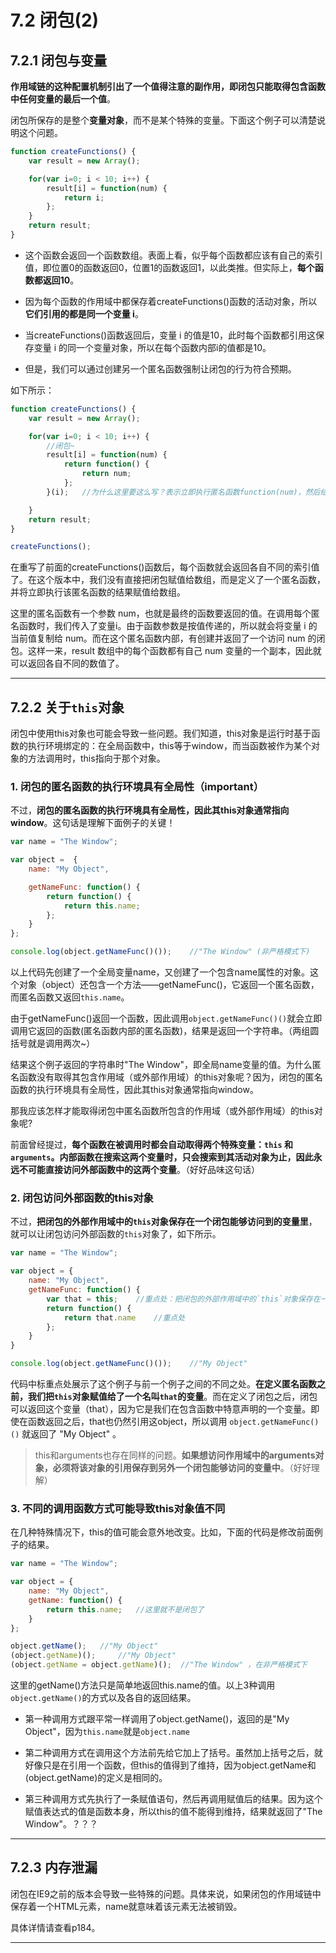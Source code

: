 # 7.2 闭包(2)

## 7.2.1 闭包与变量

**作用域链的这种配置机制引出了一个值得注意的副作用，即闭包只能取得包含函数中任何变量的最后一个值**。

闭包所保存的是整个**变量对象**，而不是某个特殊的变量。下面这个例子可以清楚说明这个问题。
```js
function createFunctions() {
    var result = new Array();

    for(var i=0; i < 10; i++) {
        result[i] = function(num) {
            return i;
        };
    }
    return result;
}
```
- 这个函数会返回一个函数数组。表面上看，似乎每个函数都应该有自己的索引值，即位置0的函数返回0，位置1的函数返回1，以此类推。但实际上，**每个函数都返回10**。

- 因为每个函数的作用域中都保存着createFunctions()函数的活动对象，所以**它们引用的都是同一个变量 i**。

- 当createFunctions()函数返回后，变量 i 的值是10，此时每个函数都引用这保存变量 i 的同一个变量对象，所以在每个函数内部i的值都是10。

- 但是，我们可以通过创建另一个匿名函数强制让闭包的行为符合预期。

如下所示：
```js
function createFunctions() {
    var result = new Array();

    for(var i=0; i < 10; i++) {
        //闭包~
        result[i] = function(num) {
            return function() {
                return num;
            };
        }(i);   //为什么这里要这么写？表示立即执行匿名函数function(num)，然后结果就可以赋给数组result[i]

    }
    return result;
} 

createFunctions();
```

在重写了前面的createFunctions()函数后，每个函数就会返回各自不同的索引值了。在这个版本中，我们没有直接把闭包赋值给数组，而是定义了一个匿名函数，并将立即执行该匿名函数的结果赋值给数组。

这里的匿名函数有一个参数 num，也就是最终的函数要返回的值。在调用每个匿名函数时，我们传入了变量i。由于函数参数是按值传递的，所以就会将变量 i 的当前值复制给 num。而在这个匿名函数内部，有创建并返回了一个访问 num 的闭包。这样一来，result 数组中的每个函数都有自己 num 变量的一个副本，因此就可以返回各自不同的数值了。

---

## 7.2.2 关于`this`对象

闭包中使用this对象也可能会导致一些问题。我们知道，this对象是运行时基于函数的执行环境绑定的：在全局函数中，this等于window，而当函数被作为某个对象的方法调用时，this指向于那个对象。

### **1. 闭包的匿名函数的执行环境具有全局性**（important）

不过，**闭包的匿名函数的执行环境具有全局性，因此其this对象通常指向window**。这句话是理解下面例子的关键！

```js
var name = "The Window";

var object =  {
    name: "My Object",

    getNameFunc: function() {
        return function() {
            return this.name;
        };
    }
};

console.log(object.getNameFunc()());    //"The Window" (非严格模式下) 
```

以上代码先创建了一个全局变量name，又创建了一个包含name属性的对象。这个对象（object）还包含一个方法——getNameFunc()，它返回一个匿名函数，而匿名函数又返回`this.name`。

由于getNameFunc()返回一个函数，因此调用`object.getNameFunc()()`就会立即调用它返回的函数(匿名函数内部的匿名函数)，结果是返回一个字符串。（两组圆括号就是调用两次~）

结果这个例子返回的字符串时"The Window"，即全局name变量的值。为什么匿名函数没有取得其包含作用域（或外部作用域）的this对象呢？因为，闭包的匿名函数的执行环境具有全局性，因此其this对象通常指向window。

那我应该怎样才能取得闭包中匿名函数所包含的作用域（或外部作用域）的this对象呢?

前面曾经提过，**每个函数在被调用时都会自动取得两个特殊变量：`this` 和 `arguments`。内部函数在搜索这两个变量时，只会搜索到其活动对象为止，因此永远不可能直接访问外部函数中的这两个变量**。（好好品味这句话）



### **2. 闭包访问外部函数的this对象**

不过，**把闭包的外部作用域中的`this`对象保存在一个闭包能够访问到的变量里**，就可以让闭包访问外部函数的`this`对象了，如下所示。
```js
var name = "The Window";

var object = {
    name: "My Object",
    getNameFunc: function() {
        var that = this;    //重点处：把闭包的外部作用域中的`this`对象保存在一个闭包能够访问到的变量里
        return function() {
            return that.name    //重点处
        };
    }
}

console.log(object.getNameFunc()());    //"My Object"
```
代码中标重点处展示了这个例子与前一个例子之间的不同之处。**在定义匿名函数之前，我们把`this`对象赋值给了一个名叫`that`的变量**。而在定义了闭包之后，闭包可以返回这个变量（that），因为它是我们在包含函数中特意声明的一个变量。即使在函数返回之后，that也仍然引用这object，所以调用 `object.getNameFunc()()` 就返回了 "My Object" 。

> this和arguments也存在同样的问题。**如果想访问作用域中的arguments对象，必须将该对象的引用保存到另外一个闭包能够访问的变量中**。（好好理解）

### **3. 不同的调用函数方式可能导致this对象值不同**

在几种特殊情况下，this的值可能会意外地改变。比如，下面的代码是修改前面例子的结果。
```js
var name = "The Window";

var object = {
    name: "My Object",
    getName: function() {
        return this.name;   //这里就不是闭包了
    }
};

object.getName();   //"My Object"
(object.getName)();     //"My Object"
(object.getName = object.getName)();  //"The Window" ，在非严格模式下
```
这里的getName()方法只是简单地返回this.name的值。以上3种调用``object.getName()``的方式以及各自的返回结果。

- 第一种调用方式跟平常一样调用了object.getName()，返回的是"My Object"，因为`this.name`就是`object.name`

- 第二种调用方式在调用这个方法前先给它加上了括号。虽然加上括号之后，就好像只是在引用一个函数，但this的值得到了维持，因为object.getName和(object.getName)的定义是相同的。

- 第三种调用方式先执行了一条赋值语句，然后再调用赋值后的结果。因为这个赋值表达式的值是函数本身，所以this的值不能得到维持，结果就返回了"The Window"。？？？

----

## 7.2.3 内存泄漏

闭包在IE9之前的版本会导致一些特殊的问题。具体来说，如果闭包的作用域链中保存着一个HTML元素，name就意味着该元素无法被销毁。

具体详情请查看p184。

---






